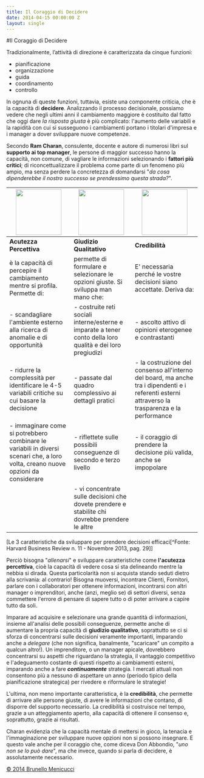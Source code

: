 ```yaml
---
title: Il Coraggio di Decidere
date: 2014-04-15 00:00:00 Z
layout: single
---
```


#Il Coraggio di Decidere

<span class="firstcharacter">T</span>radizionalmente, l’attività di direzione è caratterizzata da cinque funzioni:  
  
* pianificazione  
* organizzazione  
* guida  
* coordinamento  
* controllo  

In ognuna di queste funzioni, tuttavia, esiste una componente criticia, che è la capacità di **decidere**. Analizzando il processo decisionale, possiamo vedere che negli ultimi anni il cambiamento maggiore è costituito dal fatto che oggi dare *la risposta giusta* è più complicato: l'aumento delle variabili e la rapidità con cui si susseguono i cambiamenti portano i titolari d'impresa e i manager a dover sviluppare nuove competenze.  

Secondo **Ram Charan**, consulente, docente e autore di numerosi libri sul **supporto ai top manager**, le persone di maggior successo hanno la capacità, non comune, di vagliare le informazioni selezionando i **fattori più critici**; di riconcettualizzare il problema come parte di un fenomeno più ampio, ma senza perdere la concretezza di domandarsi "*da cosa dipenderebbe il nostro successo se prendessimo questa strada?*".  

| <img align="center" src="https://dl.dropboxusercontent.com/u/312263/%7EWeb%20Images/1.png" width="120px"/> | <img align="center" src="https://dl.dropboxusercontent.com/u/312263/%7EWeb%20Images/2.png" width="120px"/> | <img align="center" src="https://dl.dropboxusercontent.com/u/312263/%7EWeb%20Images/3.png" width="120px"/> |  
|---|---|---|  
| **Acutezza Percettiva** | **Giudizio Qualitativo** | **Credibilità** |  
| è la capacità di percepire il cambiamento mentre si profila. Permette di: |  permette di formulare e selezionare le opzioni giuste. Si sviluppa man mano che: | E' necessaria perché le vostre decisioni siano accettate. Deriva da: |  
| - scandagliare l'ambiente esterno alla ricerca di anomalie e di opportunità | - costruite reti sociali interne/esterne e imparate a tener conto della loro qualità e dei loro pregiudizi | - ascolto attivo di opinioni eterogenee e contrastanti |   
| - ridurre la complessità per identificare le 4-5 variabili critiche su cui basare la decisione | - passate dal quadro complessivo ai dettagli pratici | - la costruzione del consenso all'interno del board, ma anche tra i dipendenti e i referenti esterni attraverso la trasparenza e la performance |  
| - immaginare come si potrebbero combinare le variabili in diversi scenari che, a loro volta, creano nuove opzioni da considerare | - riflettete sulle possibili conseguenze di secondo e terzo livello | - il coraggio di prendere la decisione più valida, anche se impopolare |  
| | - vi concentrate sulle decisioni che dovete prendere e stabilite chi dovrebbe prendere le altre | |    
[Le 3 caratteristiche da sviluppare per prendere decisioni efficaci[^Fonte: Harvard Business Review n. 11 - Novembre 2013, pag. 29]]  

Perciò bisogna "*allenarsi*" e sviluppare caratteristiche come **l'acutezza percettiva**, cioè la capacità di vedere cosa si sta delineando mentre la nebbia si dirada. Questa particolarità non si acquista stando seduti dietro alla scrivania: al contrario! Bisogna muoversi, incontrare Clienti, Fornitori, parlare con i collaboratori per ottenere informazioni, incontrarsi con altri manager o imprenditori, anche (anzi, meglio se) di settori diversi, senza commettere l'errore di pensare di sapere tutto o di poter arrivare a capire tutto da soli.  

Imparare ad acquisire e selezionare una grande quantità di informazioni, insieme all'analisi delle possibili conseguenze, permette anche di aumentare la propria capacità di **giudizio qualitativo**, soprattutto se ci si sforza di concentrarsi sulle decisioni veramente importanti, imparando anche a *delegare* (che non significa, banalmente, "scaricare" un compito a qualcun altro!). Un imprenditore, o un manager apicale, dovrebbero concentrarsi su aspetti che riguardano la strategia, il vantaggio competitivo e l'adeguamento costante di questi rispetto ai cambiamenti esterni, imparando anche a fare ***continuamente*** strategia. I mercati attuali non consentono più a nessuno di aspettare un anno (periodo tipico della pianificazione strategica) per rivedere e riformulare le strategie!  

L'ultima, non meno importante caratteristica, è la **credibilità**, che permette di arrivare alle persone giuste, di avere le informazioni che contano, di disporre del supporto necessario. La credibilità si costruisce nel tempo, grazie a un atteggiamento aperto, alla capacità di ottenere il consenso e, soprattutto, grazie ai risultati.  

Charan evidenzia che la capacità mentale di mettersi in gioco, la tenacia e l'immaginazione per sviluppare nuove opzioni non si possono insegnare. E questo vale anche per il coraggio che, come diceva Don Abbondio, "*uno non se lo può dare*", ma che invece, quando si parla di decidere, è assolutamente necessario.

[© 2014 Brunello Menicucci](http://www.blackstarconsulting.it)  